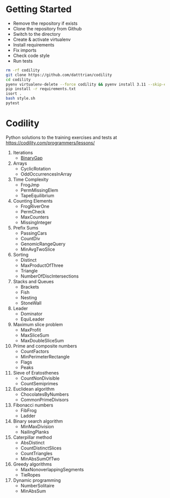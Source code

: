 # Getting Started

- Remove the repository if exists
- Clone the repository from Github
- Switch to the directory
- Create & activate virtualenv
- Install requirements
- Fix imports
- Check code style
- Run tests

```bash
rm -rf codility
git clone https://github.com/datttrian/codility
cd codility
pyenv virtualenv-delete --force codility && pyenv install 3.11 --skip-existing && pyenv virtualenv `pyenv latest 3.11` codility && pyenv local codility && pyenv && activate codility
pip install -r requirements.txt
isort .
bash style.sh
pytest
```

# Codility

Python solutions to the training exercises and tests at https://codility.com/programmers/lessons/

1. Iterations
    * [BinaryGap](binary_gap)
1. Arrays
    * CyclicRotation
    * OddOccurrencesInArray
1. Time Complexity
    * FrogJmp
    * PermMissingElem
    * TapeEquilibrium
1. Counting Elements
    * FrogRiverOne
    * PermCheck
    * MaxCounters
    * MissingInteger
1. Prefix Sums
    * PassingCars
    * CountDiv
    * GenomicRangeQuery
    * MinAvgTwoSlice
1. Sorting
    * Distinct
    * MaxProductOfThree
    * Triangle
    * NumberOfDiscIntersections
1. Stacks and Queues
    * Brackets
    * Fish
    * Nesting
    * StoneWall
1. Leader
    * Dominator
    * EquiLeader
1. Maximum slice problem
    * MaxProfit
    * MaxSliceSum
    * MaxDoubleSliceSum
1. Prime and composite numbers
    * CountFactors
    * MinPerimeterRectangle
    * Flags
    * Peaks
1. Sieve of Eratosthenes
    * CountNonDivisible
    * CountSemiprimes
1. Euclidean algorithm
    * ChocolatesByNumbers
    * CommonPrimeDivisors
1. Fibonacci numbers
    * FibFrog
    * Ladder
1. Binary search algorithm
    * MinMaxDivision
    * NailingPlanks
1. Caterpillar method
    * AbsDistinct
    * CountDistinctSlices
    * CountTriangles
    * MinAbsSumOfTwo
1. Greedy algorithms
    * MaxNonoverlappingSegments
    * TieRopes
1. Dynamic programming
    * NumberSolitaire
    * MinAbsSum
